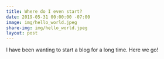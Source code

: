 ```yaml
---
title: Where do I even start?
date: 2019-05-31 00:00:00 -07:00
image: img/hello_world.jpeg
share-img: img/hello_world.jpeg
layout: post
---
```


I have been wanting to start a blog for a long time. Here we go!

